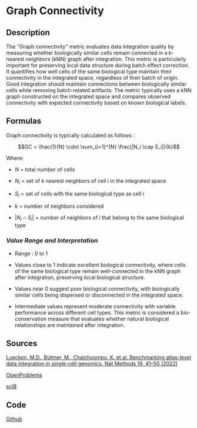 # Graph Connectivity

## Description 

The "Graph connectivity" metric evaluates data integration quality by measuring whether biologically similar cells remain connected in a k-nearest neighbors (kNN) graph after integration. 
This metric is particularly important for preserving local data structure during batch effect correction. 
It quantifies how well cells of the same biological type maintain their connectivity in the integrated space, regardless of their batch of origin. 
Good integration should maintain connections between biologically similar cells while removing batch-related artifacts. 
The metric typically uses a kNN graph constructed on the integrated space and compares observed connectivity with expected connectivity based on known biological labels.

## Formulas 

Graph connectivity is typically calculated as follows :

$$GC = \frac{1}{N} \cdot \sum_{i=1}^{N} \frac{|N_i \cap S_i|}{k}$$

Where:

- $N$ = total number of cells

- $N_i$ = set of k nearest neighbors of cell i in the integrated space

- $S_i$ = set of cells with the same biological type as cell i

- $k$ = number of neighbors considered

- $|N_i \cap S_i|$ = number of neighbors of i that belong to the same biological type

### *Value Range and Interpretation*

- Range : 0 to 1

- Values close to 1 indicate excellent biological connectivity, where cells of the same biological type remain well-connected in the kNN graph after integration, preserving local biological structure. 

- Values near 0 suggest poor biological connectivity, with biologically similar cells being dispersed or disconnected in the integrated space. 

- Intermediate values represent moderate connectivity with variable performance across different cell types. This metric is considered a bio-conservation measure that evaluates whether natural biological relationships are maintained after integration.

  
## Sources 

[Luecken, M.D., Büttner, M., Chaichoompu, K. et al. Benchmarking atlas-level data integration in single-cell genomics. Nat Methods 19, 41–50 (2022)](https://doi.org/10.1038/s41592-021-01336-8)

[OpenProblems](https://openproblems.bio/results/batch_integration)

[scIB](https://github.com/theislab/scib/tree/main)

## Code 

[Github](https://github.com/theislab/scib/blob/main/scib/metrics/graph_connectivity.py)
